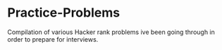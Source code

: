 # Practice-Problems

Compilation of various Hacker rank problems ive been going through in order to prepare for interviews.
